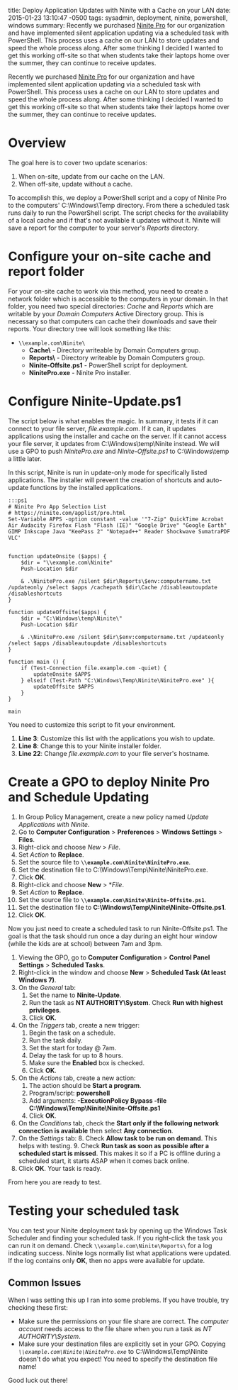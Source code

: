 title: Deploy Application Updates with Ninite with a Cache on your LAN
date: 2015-01-23 13:10:47 -0500
tags: sysadmin, deployment, ninite, powershell, windows
summary:  Recently we purchased [Ninite Pro](https://ninite.com/pro) for our organization and have implemented silent application updating via a scheduled task with PowerShell. This process uses a cache on our LAN to store updates and speed the whole process along. After some thinking I decided I wanted to get this working off-site so that when students take their laptops home over the summer, they can continue to receive updates.

Recently we purchased [Ninite Pro](https://ninite.com/pro) for our organization and have implemented silent application updating via a scheduled task with PowerShell. This process uses a cache on our LAN to store updates and speed the whole process along. After some thinking I decided I wanted to get this working off-site so that when students take their laptops home over the summer, they can continue to receive updates.

# Overview

The goal here is to cover two update scenarios:

1. When on-site, update from our cache on the LAN.
2. When off-site, update without a cache.

To accomplish this, we deploy a PowerShell script and a copy of Ninite Pro to the computers' C:\Windows\Temp directory. From there a scheduled task runs daily to run the PowerShell script. The script checks for the availability of a local cache and if that's not available it updates without it. Ninite will save a report for the computer to your server's *Reports* directory.

# Configure your on-site cache and report folder

For your on-site cache to work via this method, you need to create a network folder which is accessible to the computers in your domain. In that folder, you need two special directories: *Cache* and *Reports* which are writable by your *Domain Computers* Active Directory group. This is necessary so that computers can cache their downloads and save their reports. Your directory tree will look something like this:

* `\\example.com\Ninite\`
    * **Cache\\** - Directory writeable by Domain Computers group.
    * **Reports\\** - Directory writeable by Domain Computers group.
    * **Ninite-Offsite.ps1** - PowerShell script for deployment.
    * **NinitePro.exe** - Ninite Pro installer.

# Configure Ninite-Update.ps1

The script below is what enables the magic. In summary, it tests if it can connect to your file server, *file.example.com*. If it can, it updates applications using the installer and cache on the server. If it cannot access your file server, it updates from C:\Windows\temp\Ninite instead. We will use a GPO to push *NinitePro.exe* and *Ninite-Offsite.ps1* to C:\Windows\temp a little later.

In this script, Ninite is run in update-only mode for specifically listed applications. The installer will prevent the creation of shortcuts and auto-update functions by the installed applications.

	:::ps1
	# Ninite Pro App Selection List
	# https://ninite.com/applist/pro.html
	Set-Variable APPS -option constant -value '"7-Zip" QuickTime Acrobat Air Audacity Firefox Flash "Flash (IE)" "Google Drive" "Google Earth" GIMP Inkscape Java "KeePass 2" "Notepad++" Reader Shockwave SumatraPDF VLC'
	 
	 
	function updateOnsite ($apps) {
		$dir = "\\example.com\Ninite"
		Push-Location $dir
		
		& .\NinitePro.exe /silent $dir\Reports\$env:computername.txt /updateonly /select $apps /cachepath $dir\Cache /disableautoupdate /disableshortcuts
	} 
	 
	function updateOffsite($apps) {
		$dir = "C:\Windows\temp\Ninite\"
		Push-Location $dir
		
		& .\NinitePro.exe /silent $dir\$env:computername.txt /updateonly /select $apps /disableautoupdate /disableshortcuts
	}
	 
	function main () {
		if (Test-Connection file.example.com -quiet) {
			updateOnsite $APPS
		} elseif (Test-Path "C:\Windows\Temp\Ninite\NinitePro.exe" ){
			updateOffsite $APPS
		}
	}
	 
	main

You need to customize this script to fit your environment. 

1. **Line 3**: Customize this list with the applications you wish to update.
2. **Line 8**: Change this to your Ninite installer folder.
3. **Line 22**: Change *file.example.com* to your file server's hostname.

# Create a GPO to deploy Ninite Pro and Schedule Updating

1. In Group Policy Management, create a new policy named *Update Applications with Ninite*. 
2. Go to **Computer Configuration** > **Preferences** > **Windows Settings** > **Files**.
3. Right-click and choose *New* > *File*.
4. Set *Action* to **Replace**. 
5. Set the source file to **`\\example.com\Ninite\NinitePro.exe`**.
6. Set the destination file to C:\Windows\Temp\Ninite\NinitePro.exe.
7. Click **OK**.
3. Right-click and choose **New** > **File*.
4. Set *Action* to **Replace**. 
5. Set the source file to **`\\example.com\Ninite\Ninite-Offsite.ps1`**.
6. Set the destination file to **C:\Windows\Temp\Ninite\Ninite-Offsite.ps1**.
7. Click **OK**.

Now you just need to create a scheduled task to run Ninite-Offsite.ps1. The goal is that the task should run once a day during an eight hour window (while the kids are at school) between 7am and 3pm.

1. Viewing the GPO, go to **Computer Configuration** > **Control Panel Settings** > **Scheduled Tasks**.
2. Right-click in the window and choose **New** > **Scheduled Task (At least Windows 7)**.
3. On the *General* tab:
    1. Set the name to **Ninite-Update**.
    2. Run the task as **NT AUTHORITY\System**. Check **Run with highest privileges**.
    4. Click **OK**.
4. On the *Triggers* tab, create a new trigger:
    1. Begin the task on a schedule.
    2. Run the task daily.
    3. Set the start for today @ 7am. 
    4. Delay the task for up to 8 hours.
    5. Make sure the **Enabled** box is checked.
    4. Click **OK**.
5. On the *Actions* tab, create a new action:
    1. The action should be **Start a program**.
    2. Program/script: **powershell**
    3. Add arguments: **-ExecutionPolicy Bypass -file C:\Windows\Temp\Ninite\Ninite-Offsite.ps1**
    4. Click **OK**.
6. On the *Conditions* tab, check the **Start only if the following network connection is available** then select **Any connection**.
7. On the *Settings* tab:
    8. Check **Allow task to be run on demand**. This helps with testing.
    9. Check **Run task as soon as possible after a scheduled start is missed**. This makes it so if a PC is offline during a scheduled start, it starts ASAP when it comes back online.
8. Click **OK**. Your task is ready.

From here you are ready to test.

# Testing your scheduled task

You can test your Ninite deployment task by opening up the Windows Task Scheduler and finding your scheduled task. If you right-click the task you can run it on demand. Check `\\example.com\Ninite\Reports\` for a log indicating success. Ninite logs normally list what applications were updated. If the log contains only **OK**, then no apps were available for update.

## Common Issues

When I was setting this up I ran into some problems. If you have trouble, try checking these first:

* Make sure the permissions on your file share are correct. The *computer account* needs access to the file share when you run a task as *NT AUTHORITY\System*.
* Make sure your destination files are explicitly set in your GPO. Copying *`\\example.com\Ninite\NinitePro.exe`* to C:\Windows\Temp\Ninite doesn't do what you expect! You need to specify the destination file name!

Good luck out there!
